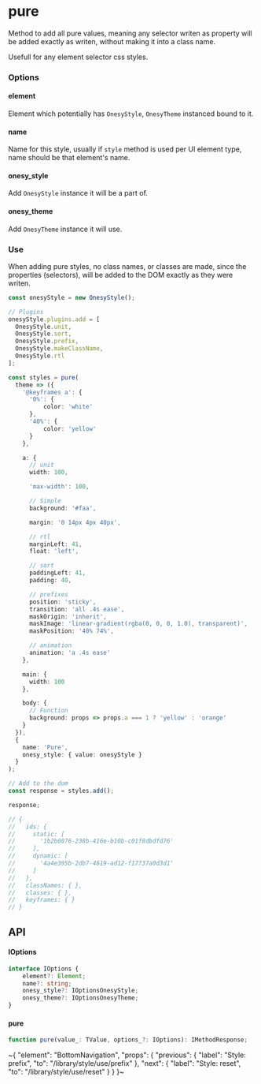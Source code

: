 
# pure

Method to add all pure values, meaning any selector writen as property will be added exactly as writen, without making it into a class name.

Usefull for any element selector css styles.

### Options

#### element

Element which potentially has `OnesyStyle`, `OnesyTheme` instanced bound to it.

#### name

Name for this style, usually if `style` method is used per UI element type, name should be that element's name.

#### onesy\_style

Add `OnesyStyle` instance it will be a part of.

#### onesy\_theme

Add `OnesyTheme` instance it will use.

### Use

When adding pure styles, no class names, or classes are made, since the properties (selectors), will be added to the DOM exactly as they were writen.

```ts
const onesyStyle = new OnesyStyle();

// Plugins
onesyStyle.plugins.add = [
  OnesyStyle.unit,
  OnesyStyle.sort,
  OnesyStyle.prefix,
  OnesyStyle.makeClassName,
  OnesyStyle.rtl
];

const styles = pure(
  theme => ({
    '@keyframes a': {
      '0%': {
          color: 'white'
      },
      '40%': {
          color: 'yellow'
      }
    },

    a: {
      // unit
      width: 100,

      'max-width': 100,

      // Simple
      background: '#faa',

      margin: '0 14px 4px 40px',

      // rtl
      marginLeft: 41,
      float: 'left',

      // sort
      paddingLeft: 41,
      padding: 40,

      // prefixes
      position: 'sticky',
      transition: 'all .4s ease',
      maskOrigin: 'inherit',
      maskImage: 'linear-gradient(rgba(0, 0, 0, 1.0), transparent)',
      maskPosition: '40% 74%',

      // animation
      animation: 'a .4s ease'
    },

    main: {
      width: 100
    },

    body: {
      // Function
      background: props => props.a === 1 ? 'yellow' : 'orange'
    }
  }),
  {
    name: 'Pure',
    onesy_style: { value: onesyStyle }
  }
);

// Add to the dom
const response = styles.add();

response;

// {
//   ids: {
//     static: [
//       '1b2b0876-238b-416e-b10b-c01f8dbdfd76'
//     ],
//     dynamic: [
//       '4a4e395b-2db7-4619-ad12-f17737a0d3d1'
//     ]
//   },
//   classNames: { },
//   classes: { },
//   keyframes: { }
// }
```

## API

#### IOptions

```ts
interface IOptions {
    element?: Element;
    name?: string;
    onesy_style?: IOptionsOnesyStyle;
    onesy_theme?: IOptionsOnesyTheme;
}
```

#### pure

```ts
function pure(value_: TValue, options_?: IOptions): IMethodResponse;
```


~{
  "element": "BottomNavigation",
  "props": {
    "previous": {
      "label": "Style: prefix",
      "to": "/library/style/use/prefix"
    },
    "next": {
      "label": "Style: reset",
      "to": "/library/style/use/reset"
    }
  }
}~
